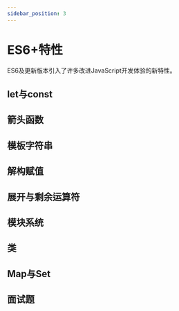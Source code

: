 ```yaml
---
sidebar_position: 3
---
```


# ES6+特性

ES6及更新版本引入了许多改进JavaScript开发体验的新特性。

## let与const

## 箭头函数

## 模板字符串

## 解构赋值

## 展开与剩余运算符

## 模块系统

## 类

## Map与Set

## 面试题 